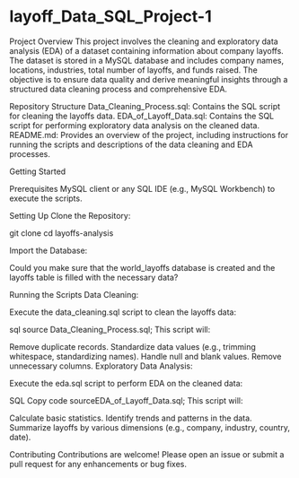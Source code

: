 # layoff_Data_SQL_Project-1

Project Overview
This project involves the cleaning and exploratory data analysis (EDA) of a dataset containing information about company layoffs. The dataset is stored in a MySQL database and includes company names, locations, industries, total number of layoffs, and funds raised. The objective is to ensure data quality and derive meaningful insights through a structured data cleaning process and comprehensive EDA.

Repository Structure
Data_Cleaning_Process.sql: Contains the SQL script for cleaning the layoffs data.
EDA_of_Layoff_Data.sql: Contains the SQL script for performing exploratory data analysis on the cleaned data.
README.md: Provides an overview of the project, including instructions for running the scripts and descriptions of the data cleaning and EDA processes.

Getting Started

Prerequisites
MySQL client or any SQL IDE (e.g., MySQL Workbench) to execute the scripts.

Setting Up
Clone the Repository:

git clone
cd layoffs-analysis

Import the Database:

Could you make sure that the world_layoffs database is created and the layoffs table is filled with the necessary data?

Running the Scripts
Data Cleaning:

Execute the data_cleaning.sql script to clean the layoffs data:

sql
source Data_Cleaning_Process.sql;
This script will:

Remove duplicate records.
Standardize data values (e.g., trimming whitespace, standardizing names).
Handle null and blank values.
Remove unnecessary columns.
Exploratory Data Analysis:

Execute the eda.sql script to perform EDA on the cleaned data:

SQL
Copy code
sourceEDA_of_Layoff_Data.sql;
This script will:

Calculate basic statistics.
Identify trends and patterns in the data.
Summarize layoffs by various dimensions (e.g., company, industry, country, date).


Contributing
Contributions are welcome! Please open an issue or submit a pull request for any enhancements or bug fixes.
